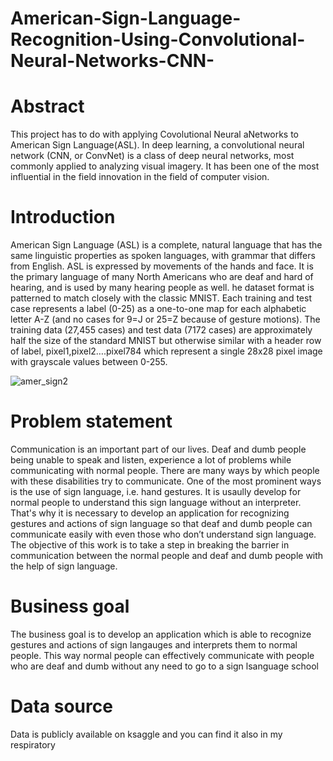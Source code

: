 # American-Sign-Language-Recognition-Using-Convolutional-Neural-Networks-CNN-
# Abstract
This project has to do with applying Covolutional Neural aNetworks to American Sign Language(ASL). In deep learning, a convolutional neural network (CNN, or ConvNet) is a class of deep neural networks, most commonly applied to analyzing visual imagery. It has been one of the most influential in the field innovation in the field of computer vision. 
# Introduction
American Sign Language (ASL) is a complete, natural language that has the same linguistic properties as spoken languages, with grammar that differs from English. ASL is expressed by movements of the hands and face. It is the primary language of many North Americans who are deaf and hard of hearing, and is used by many hearing people as well.
he dataset format is patterned to match closely with the classic MNIST. Each training and test case represents a label (0-25) as a one-to-one map for each alphabetic letter A-Z (and no cases for 9=J or 25=Z because of gesture motions). The training data (27,455 cases) and test data (7172 cases) are approximately half the size of the standard MNIST but otherwise similar with a header row of label, pixel1,pixel2….pixel784 which represent a single 28x28 pixel image with grayscale values between 0-255.

![amer_sign2](https://user-images.githubusercontent.com/63025220/101502360-db9a2500-393e-11eb-99ad-582cd0d25cd5.png)

# Problem statement
Communication is an important part of our lives. Deaf and dumb people being unable to speak and listen, experience a lot of problems while communicating with normal people. There are many ways by which people with these disabilities try to communicate. One of the most prominent ways is the use of sign language, i.e. hand gestures. It is usaully develop for normal people to understand this sign language without an interpreter. That's why it is necessary to develop an application for recognizing gestures and actions of sign language so that deaf and dumb people can communicate easily with even those who don’t understand sign language. The objective of this work is to take a step in breaking the barrier in communication between the normal people and deaf and dumb people with the help of sign language.
# Business goal
The business goal is to develop an application which is able to recognize gestures and actions of sign langauges and interprets them to normal people. This way normal people can effectively communicate with people who are deaf and dumb without any need to go to a sign lsanguage school
# Data source
Data is publicly available on ksaggle and you can find it also in my respiratory
